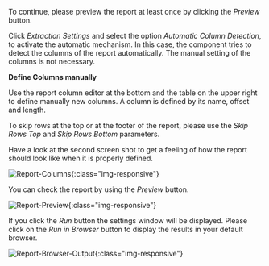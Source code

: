 
To continue, please preview the report at least once by clicking the *Preview* button.

Click *Extraction Settings* and select the option *Automatic Column Detection*, to activate the automatic mechanism. In this case, the component tries to detect the columns of the report automatically. The manual setting of the columns is not necessary.

**Define Columns manually**

Use the report column editor at the bottom and the table on the upper right to define manually new columns. A column is defined by its name, offset and length.

To skip rows at the top or at the footer of the report, please use the *Skip Rows Top* and *Skip Rows Bottom* parameters.

Have a look at the second screen shot to get a feeling of how the report should look like when it is properly defined.

![Report-Columns](/img/content/Report-Columns.png){:class="img-responsive"}

You can check the report by using the *Preview* button.

![Report-Preview](/img/content/Report-Preview.png){:class="img-responsive"}

If you click the *Run* button the settings window will be displayed. Please click on the *Run in Browser* button to display the results in your default browser.

![Report-Browser-Output](/img/content/Report-Browser-Output.png){:class="img-responsive"}